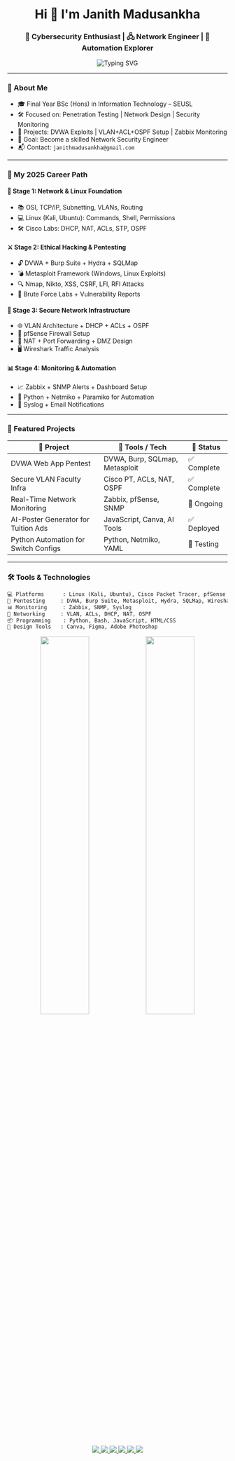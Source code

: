 <!-- Modern Elegant GitHub Profile README (2025) - Networking & Cybersecurity Focus -->

<h1 align="center">Hi 👋 I'm Janith Madusankha</h1>
<h3 align="center">🔐 Cybersecurity Enthusiast | 🖧 Network Engineer | 📡 Automation Explorer</h3>

<p align="center">
  <img src="https://readme-typing-svg.demolab.com?font=JetBrains+Mono&size=20&pause=1000&color=36BCF7&vCenter=true&center=true&width=600&lines=Cybersecurity+%7C+Networking+%7C+Automation;Pentesting+%7C+Zabbix+%7C+Cisco+PT;Kali+Linux+%7C+Python+%7C+GitHub+Projects" alt="Typing SVG" />
</p>

---

### 📘 About Me

- 🎓 Final Year BSc (Hons) in Information Technology – SEUSL
- 🛠️ Focused on: Penetration Testing | Network Design | Security Monitoring
- 📍 Projects: DVWA Exploits | VLAN+ACL+OSPF Setup | Zabbix Monitoring
- 🎯 Goal: Become a skilled Network Security Engineer
- 📬 Contact: `janithmadusankha@gmail.com`

---

### 🧭 My 2025 Career Path

#### 🧩 Stage 1: Network & Linux Foundation
- 📚 OSI, TCP/IP, Subnetting, VLANs, Routing
- 💻 Linux (Kali, Ubuntu): Commands, Shell, Permissions
- 🛠 Cisco Labs: DHCP, NAT, ACLs, STP, OSPF

#### ⚔️ Stage 2: Ethical Hacking & Pentesting
- 🔓 DVWA + Burp Suite + Hydra + SQLMap
- 💣 Metasploit Framework (Windows, Linux Exploits)
- 🔍 Nmap, Nikto, XSS, CSRF, LFI, RFI Attacks
- 🧪 Brute Force Labs + Vulnerability Reports

#### 📡 Stage 3: Secure Network Infrastructure
- 🌐 VLAN Architecture + DHCP + ACLs + OSPF
- 🧱 pfSense Firewall Setup
- 🔁 NAT + Port Forwarding + DMZ Design
- 🖥 Wireshark Traffic Analysis

#### 📊 Stage 4: Monitoring & Automation
- 📈 Zabbix + SNMP Alerts + Dashboard Setup
- 🐍 Python + Netmiko + Paramiko for Automation
- 🔧 Syslog + Email Notifications

---

### 🚀 Featured Projects

| 📁 Project                            | 🔧 Tools / Tech                    | 📌 Status   |
|--------------------------------------|------------------------------------|------------|
| DVWA Web App Pentest                 | DVWA, Burp, SQLmap, Metasploit     | ✅ Complete |
| Secure VLAN Faculty Infra            | Cisco PT, ACLs, NAT, OSPF          | ✅ Complete |
| Real-Time Network Monitoring         | Zabbix, pfSense, SNMP              | 🔄 Ongoing  |
| AI-Poster Generator for Tuition Ads  | JavaScript, Canva, AI Tools        | ✅ Deployed |
| Python Automation for Switch Configs | Python, Netmiko, YAML              | 🔧 Testing  |

---


### 🛠 Tools & Technologies

```txt
💻 Platforms      : Linux (Kali, Ubuntu), Cisco Packet Tracer, pfSense
🔐 Pentesting     : DVWA, Burp Suite, Metasploit, Hydra, SQLMap, Wireshark
📊 Monitoring     : Zabbix, SNMP, Syslog
📡 Networking     : VLAN, ACLs, DHCP, NAT, OSPF
📦 Programming    : Python, Bash, JavaScript, HTML/CSS
🧠 Design Tools   : Canva, Figma, Adobe Photoshop

```
<p align="center"> <img src="https://github-readme-stats.vercel.app/api?username=janithmadusankha&show_icons=true&theme=radical" width="47%"> <img src="https://streak-stats.demolab.com?user=janithmadusankha&theme=radical" width="47%"> </p>

<p align="center"> <a href="https://linkedin.com/in/janithmadusankha" target="_blank"> <img src="https://img.shields.io/badge/LinkedIn-%230077B5.svg?&style=for-the-badge&logo=linkedin&logoColor=white"/> </a> <a href="mailto:janithmadusankha@gmail.com" target="_blank"> <img src="https://img.shields.io/badge/Gmail-%23D14836.svg?&style=for-the-badge&logo=gmail&logoColor=white"/> </a> <a href="https://github.com/janithmadusankha" target="_blank"> <img src="https://img.shields.io/badge/GitHub-%2312100E.svg?&style=for-the-badge&logo=github&logoColor=white"/> </a> <a href="https://artdecocreation.web.app" target="_blank"> <img src="https://img.shields.io/badge/Portfolio-%23000000.svg?&style=for-the-badge&logo=vercel&logoColor=white"/> </a> <a href="https://www.facebook.com/janith.madusankha.9" target="_blank"> <img src="https://img.shields.io/badge/Facebook-%231877F2.svg?&style=for-the-badge&logo=facebook&logoColor=white"/> </a> <a href="https://www.instagram.com/your_instagram_here" target="_blank"> <img src="https://img.shields.io/badge/Instagram-%23E4405F.svg?&style=for-the-badge&logo=instagram&logoColor=white"/> </a> </p>

